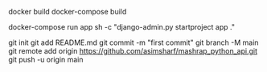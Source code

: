 docker build 
docker-compose build 

docker-compose run app sh -c "django-admin.py startproject app ."

git init
git add README.md
git commit -m "first commit"
git branch -M main
git remote add origin https://github.com/asimsharf/mashrap_python_api.git
git push -u origin main
                